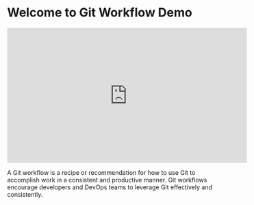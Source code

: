 <h1>Welcome to Git Workflow Demo</h1>

<iframe width="560" height="315" src="https://www.youtube.com/embed/9oDNBuive-g" title="Let's git started together!" frameborder="0" allow="accelerometer; autoplay; clipboard-write; encrypted-media; gyroscope; picture-in-picture" allowfullscreen></iframe>

A Git workflow is a recipe or recommendation for how to use Git to accomplish work in a consistent and productive manner. Git workflows encourage developers and DevOps teams to leverage Git effectively and consistently.
